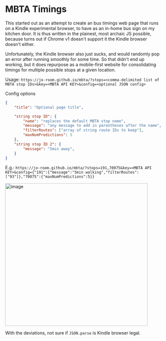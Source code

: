# MBTA Timings

This started out as an attempt to create an bus timings web page that runs on a Kindle experimental browser, to have as an in-home bus sign on my kitchen door.
It is thus written in the plainest, most archaic JS possible, because turns out if Chrome v1 doesn't support it the Kindle browser doesn't either.

Unfortunately, the Kindle browser also just sucks, and would randomly pop an error after running smoothly for some time.
So that didn't end up working, but it does repurpose as a mobile-first website for consolidating timings for multiple possible stops at a given location.

Usage: `https://jo-room.github.io/mbta/?stops=<comma-delimited list of MBTA stop IDs>&key=<MBTA API KEY>&config=<optional JSON config>`

Config options
```json
{
	"title": "Optional page title",

	"string stop ID": {
		"name": "replaces the default MBTA stop name",
		"message": "any message to add in parentheses after the name",
		"filterRoutes": ["array of string route IDs to keep"],
		"maxNumPredictions": 5
	},
	"string stop ID 2": {
		"message": "5min away",
	}
}
```

E.g.: `https://jo-room.github.io/mbta/?stops=191,70075&key=<MBTA API KEY>&config={"191":{"message":"5min walking","filterRoutes":["93"]},"70075":{"maxNumPredictions":5}}`

<img width="457" alt="image" src="https://github.com/user-attachments/assets/c76b7a31-0f1e-4982-8971-a95ae5f64ed5" />


With the deviations, not sure if `JSON.parse` is Kindle browser legal.
